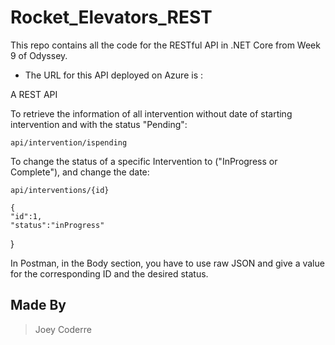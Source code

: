 # Rocket_Elevators_REST

This repo contains all the code for the RESTful API in .NET Core from Week 9 of Odyssey.


- The URL for this API deployed on Azure is : 

A REST API


 To retrieve the information of all intervention without date of starting intervention and with the status "Pending":

  `api/intervention/ispending`

To change the status of a specific Intervention to ("InProgress or Complete"), and change the date:

  `api/interventions/{id}`

    {
    "id":1,
    "status":"inProgress"
  }
  

  In Postman, in the Body section, you have to use raw JSON and give a value for the corresponding ID and the desired status. 
  


## Made By


> Joey Coderre
